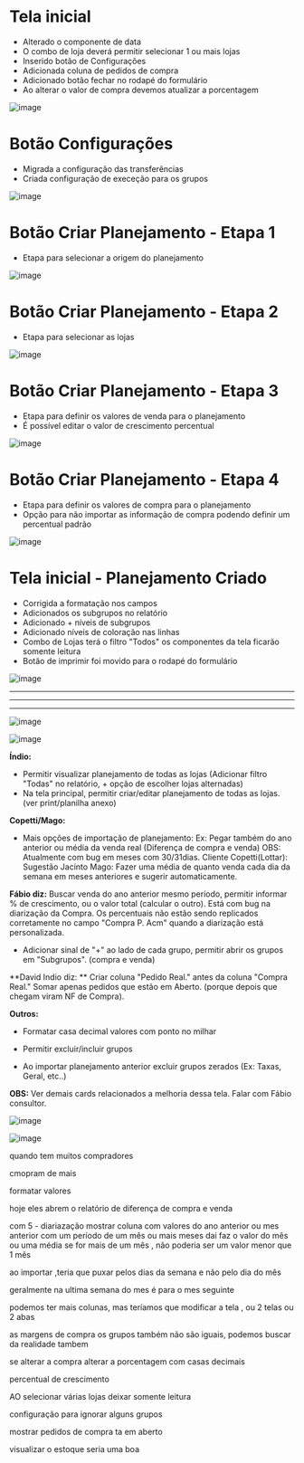 # Tela inicial
- Alterado o componente de data
- O combo de loja deverá permitir selecionar 1 ou mais lojas
- Inserido botão de Configurações
- Adicionada coluna de pedidos de compra
- Adicionado botão fechar no rodapé do formulário
- Ao alterar o valor de compra devemos atualizar a porcentagem

![image](https://user-images.githubusercontent.com/80394522/187738884-8567eacf-2acb-4238-9182-eed09a8db42a.png)

# Botão Configurações
- Migrada a configuração das transferências
- Criada configuração de execeção para os grupos

![image](https://user-images.githubusercontent.com/80394522/187539513-c88d61ae-9704-4109-9355-cb1c1eec1a16.png)

# Botão Criar Planejamento - Etapa 1
- Etapa para selecionar a origem do planejamento

![image](https://user-images.githubusercontent.com/80394522/188020774-5fb9c8b9-a905-439e-805b-4664f85bb0ed.png)

# Botão Criar Planejamento - Etapa 2
- Etapa para selecionar as lojas

![image](https://user-images.githubusercontent.com/80394522/188029517-0efa48b3-2520-472c-9ac1-bc6d0d0c04bd.png)

# Botão Criar Planejamento - Etapa 3
- Etapa para definir os valores de venda para o planejamento
- É possível editar o valor de crescimento percentual

![image](https://user-images.githubusercontent.com/80394522/188029551-0896d4cf-6181-4d24-a803-7cd23da72cd5.png)

# Botão Criar Planejamento - Etapa 4
- Etapa para definir os valores de compra para o planejamento
- Opção para não importar as informação de compra podendo definir um percentual padrão

![image](https://user-images.githubusercontent.com/80394522/188020925-e98b26ef-9bee-4946-b776-7a6d5a334694.png)


# Tela inicial - Planejamento Criado
- Corrigida a formatação nos campos
- Adicionados os subgrupos no relatório
- Adicionado + níveis de subgrupos
- Adicionado níveis de coloração nas linhas
- Combo de Lojas terá o filtro "Todos" os componentes da tela ficarão somente leitura
- Botão de imprimir foi movido para o rodapé do formulário

![image](https://user-images.githubusercontent.com/80394522/188015285-60bc97f7-a681-4307-9264-4a2dc50808ac.png)


---
---
---































![image](https://user-images.githubusercontent.com/80394522/186961299-74196da4-2ed6-4566-8d1b-f1e3d3745ab1.png)


![image](https://user-images.githubusercontent.com/80394522/186961870-8b5d185f-fec4-4c6c-9abe-50ec22c4f753.png)



**Índio:**
- Permitir visualizar planejamento de todas as lojas (Adicionar filtro "Todas" no relatório, + opção de escolher lojas alternadas) 
- Na tela principal, permitir criar/editar planejamento de todas as lojas. (ver print/planilha anexo)

**Copetti/Mago:**
- Mais opções de importação de planejamento: Ex: Pegar também do ano anterior ou média da venda real (Diferença de compra e venda) OBS: Atualmente com bug em meses com 30/31dias.
Cliente Copetti(Lottar): Sugestão Jacinto Mago: Fazer uma média de quanto venda cada dia da semana em meses anteriores e sugerir automaticamente.

**Fábio diz:** Buscar venda do ano anterior mesmo período, permitir informar % de crescimento, ou o valor total (calcular o outro). 
Está com bug na diarização da Compra. Os percentuais não estão sendo replicados corretamente no campo "Compra P. Acm" quando a diarização está personalizada. 
- Adicionar sinal de "+" ao lado de cada grupo, permitir abrir os grupos em "Subgrupos". (compra e venda)

**David Indio diz: ** Criar coluna "Pedido Real." antes da coluna "Compra Real." Somar apenas pedidos que estão em Aberto. (porque depois que chegam viram NF de Compra).

**Outros:**
- Formatar casa decimal valores com ponto no milhar 

- Permitir excluir/incluir grupos
 
- Ao importar planejamento anterior excluir grupos zerados (Ex: Taxas, Geral, etc..)

**OBS:** Ver demais cards relacionados a melhoria dessa tela. Falar com Fábio consultor.


![image](https://user-images.githubusercontent.com/80394522/186961411-a3d5bdb7-53f4-4c6b-bd9f-0fe1bad047f1.png)

![image](https://user-images.githubusercontent.com/80394522/186961476-47d964a7-3589-4234-8f7c-929fa0c6143d.png)

quando tem muitos compradores

cmopram de mais 

formatar valores

hoje eles abrem o relatório de diferença de compra e venda 

com 5 - diariazação
mostrar coluna com valores do ano anterior ou mes anterior
com um período de um mês ou mais meses dai faz o valor do mês ou uma média se for mais de um mês , não poderia ser um valor menor que 1 mês 



ao importar ,teria que puxar pelos dias da semana e não pelo dia do mês 


geralmente na ultima semana do mes é para o mes seguinte 

podemos ter mais colunas, mas teríamos que modificar a tela , ou 2 telas ou 2 abas


as margens de compra os grupos também não são iguais, podemos buscar da realidade tambem 

se alterar a compra alterar a porcentagem com casas decimais 

percentual de crescimento 

AO selecionar várias lojas deixar somente leitura

configuração para ignorar alguns grupos 

mostrar pedidos de compra ta em aberto 

visualizar o estoque seria uma boa 



